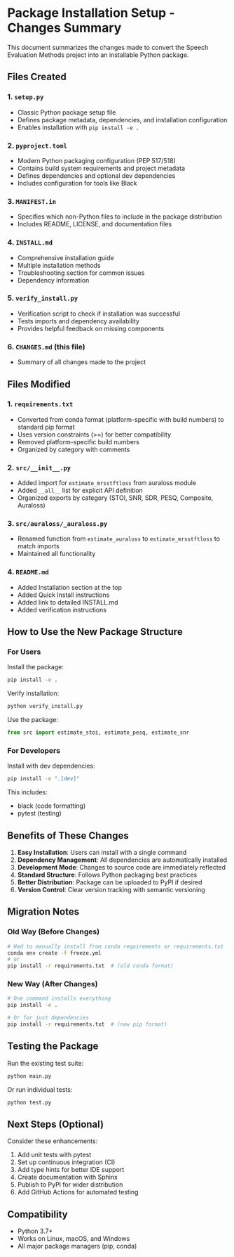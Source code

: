 # Package Installation Setup - Changes Summary

This document summarizes the changes made to convert the Speech Evaluation Methods project into an installable Python package.

## Files Created

### 1. `setup.py`
- Classic Python package setup file
- Defines package metadata, dependencies, and installation configuration
- Enables installation with `pip install -e .`

### 2. `pyproject.toml`
- Modern Python packaging configuration (PEP 517/518)
- Contains build system requirements and project metadata
- Defines dependencies and optional dev dependencies
- Includes configuration for tools like Black

### 3. `MANIFEST.in`
- Specifies which non-Python files to include in the package distribution
- Includes README, LICENSE, and documentation files

### 4. `INSTALL.md`
- Comprehensive installation guide
- Multiple installation methods
- Troubleshooting section for common issues
- Dependency information

### 5. `verify_install.py`
- Verification script to check if installation was successful
- Tests imports and dependency availability
- Provides helpful feedback on missing components

### 6. `CHANGES.md` (this file)
- Summary of all changes made to the project

## Files Modified

### 1. `requirements.txt`
- Converted from conda format (platform-specific with build numbers) to standard pip format
- Uses version constraints (>=) for better compatibility
- Removed platform-specific build numbers
- Organized by category with comments

### 2. `src/__init__.py`
- Added import for `estimate_mrsstftloss` from auraloss module
- Added `__all__` list for explicit API definition
- Organized exports by category (STOI, SNR, SDR, PESQ, Composite, Auraloss)

### 3. `src/auraloss/_auraloss.py`
- Renamed function from `estimate_auraloss` to `estimate_mrsstftloss` to match imports
- Maintained all functionality

### 4. `README.md`
- Added Installation section at the top
- Added Quick Install instructions
- Added link to detailed INSTALL.md
- Added verification instructions

## How to Use the New Package Structure

### For Users

Install the package:
```bash
pip install -e .
```

Verify installation:
```bash
python verify_install.py
```

Use the package:
```python
from src import estimate_stoi, estimate_pesq, estimate_snr
```

### For Developers

Install with dev dependencies:
```bash
pip install -e ".[dev]"
```

This includes:
- black (code formatting)
- pytest (testing)

## Benefits of These Changes

1. **Easy Installation**: Users can install with a single command
2. **Dependency Management**: All dependencies are automatically installed
3. **Development Mode**: Changes to source code are immediately reflected
4. **Standard Structure**: Follows Python packaging best practices
5. **Better Distribution**: Package can be uploaded to PyPI if desired
6. **Version Control**: Clear version tracking with semantic versioning

## Migration Notes

### Old Way (Before Changes)
```bash
# Had to manually install from conda requirements or requirements.txt
conda env create -f freeze.yml
# or
pip install -r requirements.txt  # (old conda format)
```

### New Way (After Changes)
```bash
# One command installs everything
pip install -e .

# Or for just dependencies
pip install -r requirements.txt  # (new pip format)
```

## Testing the Package

Run the existing test suite:
```bash
python main.py
```

Or run individual tests:
```bash
python test.py
```

## Next Steps (Optional)

Consider these enhancements:
1. Add unit tests with pytest
2. Set up continuous integration (CI)
3. Add type hints for better IDE support
4. Create documentation with Sphinx
5. Publish to PyPI for wider distribution
6. Add GitHub Actions for automated testing

## Compatibility

- Python 3.7+
- Works on Linux, macOS, and Windows
- All major package managers (pip, conda)

